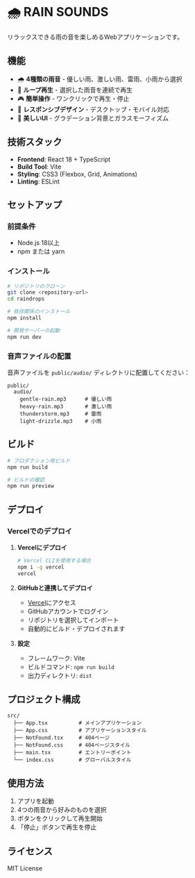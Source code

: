 # 🌧️ RAIN SOUNDS

リラックスできる雨の音を楽しめるWebアプリケーションです。

## 機能

- 🌧️ **4種類の雨音** - 優しい雨、激しい雨、雷雨、小雨から選択
- 🎵 **ループ再生** - 選択した雨音を連続で再生
- 🎮 **簡単操作** - ワンクリックで再生・停止
- 📱 **レスポンシブデザイン** - デスクトップ・モバイル対応
- 🎨 **美しいUI** - グラデーション背景とガラスモーフィズム

## 技術スタック

- **Frontend**: React 18 + TypeScript
- **Build Tool**: Vite
- **Styling**: CSS3 (Flexbox, Grid, Animations)
- **Linting**: ESLint

## セットアップ

### 前提条件
- Node.js 18以上
- npm または yarn

### インストール

```bash
# リポジトリのクローン
git clone <repository-url>
cd raindrops

# 依存関係のインストール
npm install

# 開発サーバーの起動
npm run dev
```

### 音声ファイルの配置

音声ファイルを `public/audio/` ディレクトリに配置してください：

```
public/
  audio/
    gentle-rain.mp3      # 優しい雨
    heavy-rain.mp3       # 激しい雨
    thunderstorm.mp3     # 雷雨
    light-drizzle.mp3    # 小雨
```

## ビルド

```bash
# プロダクション用ビルド
npm run build

# ビルドの確認
npm run preview
```

## デプロイ

### Vercelでのデプロイ

1. **Vercelにデプロイ**
   ```bash
   # Vercel CLIを使用する場合
   npm i -g vercel
   vercel
   ```

2. **GitHubと連携してデプロイ**
   - [Vercel](https://vercel.com)にアクセス
   - GitHubアカウントでログイン
   - リポジトリを選択してインポート
   - 自動的にビルド・デプロイされます

3. **設定**
   - フレームワーク: Vite
   - ビルドコマンド: `npm run build`
   - 出力ディレクトリ: `dist`

## プロジェクト構成

```
src/
  ├── App.tsx          # メインアプリケーション
  ├── App.css          # アプリケーションスタイル
  ├── NotFound.tsx     # 404ページ
  ├── NotFound.css     # 404ページスタイル
  ├── main.tsx         # エントリーポイント
  └── index.css        # グローバルスタイル
```

## 使用方法

1. アプリを起動
2. 4つの雨音から好みのものを選択
3. ボタンをクリックして再生開始
4. 「停止」ボタンで再生を停止

## ライセンス

MIT License
